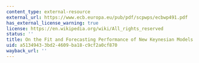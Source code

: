 ```yaml
---
content_type: external-resource
external_url: https://www.ecb.europa.eu/pub/pdf/scpwps/ecbwp491.pdf
has_external_license_warning: true
license: https://en.wikipedia.org/wiki/All_rights_reserved
status: ''
title: On the Fit and Forecasting Performance of New Keynesian Models
uid: a5134943-3bd2-4609-ba18-c9cf2a0cf870
wayback_url: ''
---
```

